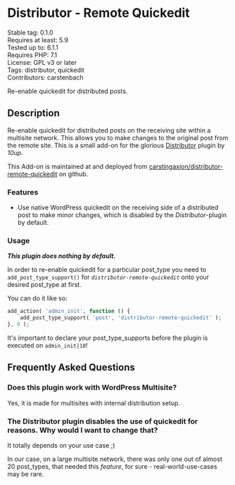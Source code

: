 # Distributor - Remote Quickedit

Stable tag: 0.1.0  
Requires at least: 5.9  
Tested up to: 6.1.1  
Requires PHP: 7.1  
License: GPL v3 or later  
Tags: distributor, quickedit  
Contributors: carstenbach  

Re-enable quickedit for distributed posts.

## Description

Re-enable quickedit for distributed posts on the receiving site within a multisite network. This allows you to make changes to the original post from the remote site. This is a small add-on for the glorious [Distributor](https://distributorplugin.com/) plugin by *10up*.

This Add-on is maintained at and deployed from [carstingaxion/distributor-remote-quickedit](https://github.com/carstingaxion/distributor-remote-quickedit) on github. 

### Features

 * Use native WordPress quickedit on the receiving side of a distributed post to make minor changes, which is disabled by the *Distributor*-plugin by default.

### Usage

***This plugin does nothing by default.***

In order to re-enable quickedit for a particular post_type you need to `add_post_type_support()` for *`distributor-remote-quickedit`* onto your desired post_type at first. 

You can do it like so:

~~~php
add_action( 'admin_init', function () {
	add_post_type_support( 'post', 'distributor-remote-quickedit' );
}, 9 );
~~~

It's important to declare your post_type_supports before the plugin is executed on `admin_init|10`!

## Frequently Asked Questions

### Does this plugin work with WordPress Multisite?

Yes, it is made for multisites with internal distribution setup.

### The Distributor plugin disables the use of quickedit for reasons. Why would I want to change that?

It totally depends on your use case ;)

In our case, on a large multisite network, there was only one out of almost 20 post_types, that needed this *feature*, for sure - real-world-use-cases may be rare.

<!-- changelog -->
